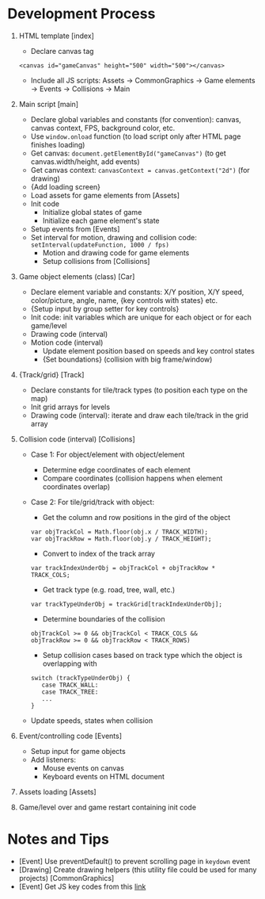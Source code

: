 # Development Process
1. HTML template [index]
   - Declare canvas tag 
   ```
   <canvas id="gameCanvas" height="500" width="500"></canvas>
   ```
   - Include all JS scripts: Assets -> CommonGraphics -> Game elements -> Events -> Collisions -> Main

2. Main script [main]
   - Declare global variables and constants (for convention): canvas, canvas context, FPS, background color, etc.
   - Use ```window.onload``` function (to load script only after HTML page finishes loading)
   - Get canvas: ```document.getElementById("gameCanvas")``` (to get canvas.width/height, add  events)
   - Get canvas context: ```canvasContext = canvas.getContext("2d")``` (for drawing)
   - {Add loading screen}
   - Load assets for game elements from [Assets]
   - Init code
     - Initialize global states of game 
     - Initialize each game element's state
   - Setup events from [Events]
   - Set interval for motion, drawing and collision code: ```setInterval(updateFunction, 1000 / fps)```
     - Motion and drawing code for game elements
     - Setup collisions from [Collisions]
3. Game object elements (class) [Car]
   - Declare element variable and constants: X/Y position, X/Y speed, color/picture, angle, name, {key controls with states} etc.
   - {Setup input by group setter for key controls}
   - Init code: init variables which are unique for each object or for each game/level
   - Drawing code (interval)
   - Motion code (interval)
     - Update element position based on speeds and key control states
     - {Set boundations} (collision with big frame/window)
4. {Track/grid} [Track]
   - Declare constants for tile/track types (to position each type on the map)
   - Init grid arrays for levels
   - Drawing code (interval): iterate and draw each tile/track in the grid array

5. Collision code (interval) [Collisions]

   - Case 1: For object/element with object/element
     - Determine edge coordinates of each element
     - Compare coordinates (collision happens when element coordinates overlap)

   - Case 2: For tile/grid/track with object:
     - Get the column and row positions in the gird of the object

     ```
     var objTrackCol = Math.floor(obj.x / TRACK_WIDTH);
     var objTrackRow = Math.floor(obj.y / TRACK_HEIGHT);
     ```
     - Convert to index of the track array     
     ```
     var trackIndexUnderObj = objTrackCol + objTrackRow * TRACK_COLS;
     ```
     - Get track type (e.g. road, tree, wall, etc.)
     ```
     var trackTypeUnderObj = trackGrid[trackIndexUnderObj];
     ```
     - Determine boundaries of the collision
     ```
     objTrackCol >= 0 && objTrackCol < TRACK_COLS &&
     objTrackRow >= 0 && objTrackRow < TRACK_ROWS)
     ```
     - Setup collision cases based on track type which the object is overlapping with
     ```
     switch (trackTypeUnderObj) {
        case TRACK_WALL:
        case TRACK_TREE:
        ...
     }
     ```
   - Update speeds, states when collision

6. Event/controlling code [Events]
   - Setup input for game objects
   - Add listeners:
     - Mouse events on canvas
     - Keyboard events on HTML document
7. Assets loading [Assets]
8. Game/level over and game restart containing init code

# Notes and Tips
- [Event] Use preventDefault() to prevent scrolling page in ```keydown``` event
- [Drawing] Create drawing helpers (this utility file could be used for many projects) [CommonGraphics]
- [Event] Get JS key codes from this [link](https://keycode.info/)































